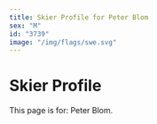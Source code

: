 ```yaml
---
title: Skier Profile for Peter Blom
sex: "M"
id: "3739"
image: "/img/flags/swe.svg" 
---
```


# Skier Profile

This page is for: Peter Blom.
    
